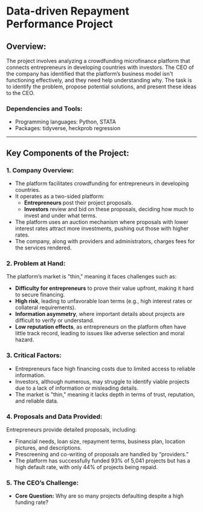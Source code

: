# Data-driven Repayment Performance Project

## Overview:

The project involves analyzing a crowdfunding microfinance platform that connects entrepreneurs in developing countries with investors. The CEO of the company has identified that the platform’s business model isn't functioning effectively, and they need help understanding why. The task is to identify the problem, propose potential solutions, and present these ideas to the CEO.

### Dependencies and Tools:
- Programming languages: Python, STATA
- Packages: tidyverse, heckprob regression

---

## Key Components of the Project:

### 1. Company Overview:
- The platform facilitates crowdfunding for entrepreneurs in developing countries.
- It operates as a two-sided platform:
  - **Entrepreneurs** post their project proposals.
  - **Investors** review and bid on these proposals, deciding how much to invest and under what terms.
- The platform uses an auction mechanism where proposals with lower interest rates attract more investments, pushing out those with higher rates.
- The company, along with providers and administrators, charges fees for the services rendered.

### 2. Problem at Hand:
The platform’s market is "thin," meaning it faces challenges such as:
- **Difficulty for entrepreneurs** to prove their value upfront, making it hard to secure financing.
- **High risk**, leading to unfavorable loan terms (e.g., high interest rates or collateral requirements).
- **Information asymmetry**, where important details about projects are difficult to verify or understand.
- **Low reputation effects**, as entrepreneurs on the platform often have little track record, leading to issues like adverse selection and moral hazard.

### 3. Critical Factors:
- Entrepreneurs face high financing costs due to limited access to reliable information.
- Investors, although numerous, may struggle to identify viable projects due to a lack of information or misleading details.
- The market is "thin," meaning it lacks depth in terms of trust, reputation, and reliable data.

### 4. Proposals and Data Provided:
Entrepreneurs provide detailed proposals, including:
- Financial needs, loan size, repayment terms, business plan, location pictures, and descriptions.
- Prescreening and co-writing of proposals are handled by “providers.”
- The platform has successfully funded 93% of 5,041 projects but has a high default rate, with only 44% of projects being repaid.

### 5. The CEO’s Challenge:
- **Core Question:** Why are so many projects defaulting despite a high funding rate?


